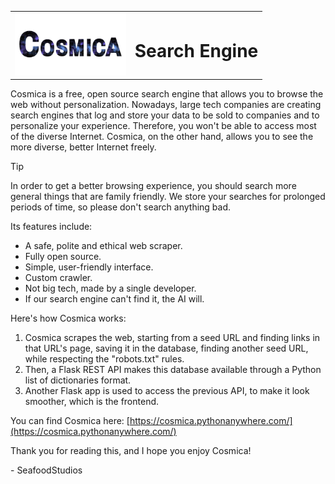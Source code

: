 <table>
  <tr>
    <td><img src="https://raw.githubusercontent.com/SeafoodStudios/Cosmica/refs/heads/main/static/logo.png" height="100px"></td>
    <td><h1>Search Engine</h1></td>
  </tr>
</table>

Cosmica is a free, open source search engine that allows you to browse the web without personalization. Nowadays, large tech companies are creating search engines that log and store your data to be sold to companies and to personalize your experience. Therefore, you won't be able to access most of the diverse Internet. Cosmica, on the other hand, allows you to see the more diverse, better Internet freely.

> [!TIP]
> In order to get a better browsing experience, you should search more general things that are family friendly. We store your searches for prolonged periods of time, so please don't search anything bad.

Its features include:
- A safe, polite and ethical web scraper.
- Fully open source.
- Simple, user-friendly interface.
- Custom crawler.
- Not big tech, made by a single developer.
- If our search engine can't find it, the AI will.

Here's how Cosmica works:
1. Cosmica scrapes the web, starting from a seed URL and finding links in that URL's page, saving it in the database, finding another seed URL, while respecting the "robots.txt" rules.
2. Then, a Flask REST API makes this database available through a Python list of dictionaries format.
3. Another Flask app is used to access the previous API, to make it look smoother, which is the frontend.

You can find Cosmica here:
[https://cosmica.pythonanywhere.com/](https://cosmica.pythonanywhere.com/)

Thank you for reading this, and I hope you enjoy Cosmica!

\- SeafoodStudios
